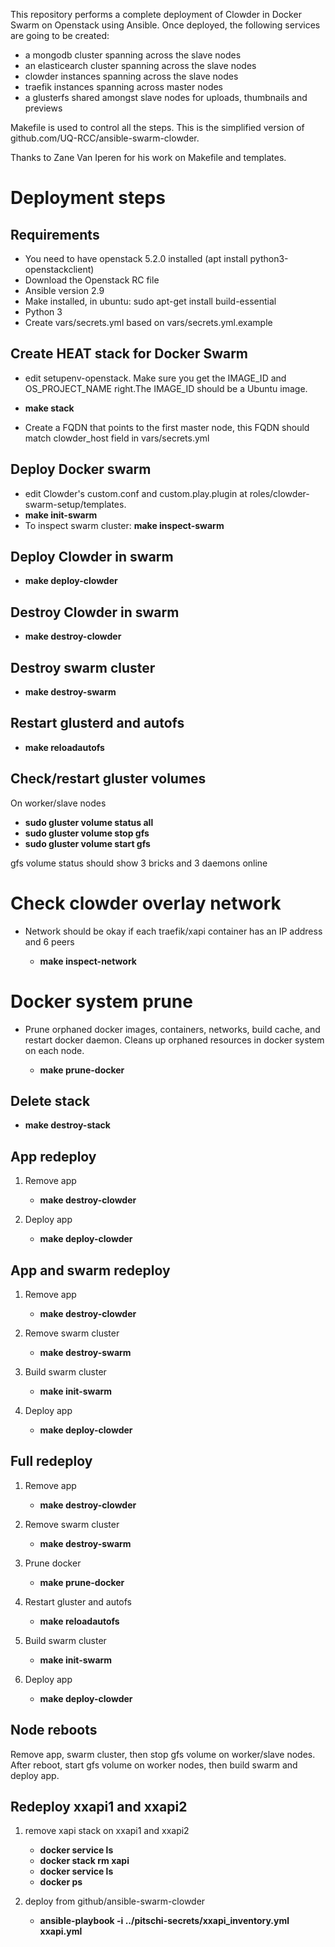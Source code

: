 This repository performs a complete deployment of Clowder in Docker Swarm on Openstack using Ansible. 
Once deployed, the following services are going to be created: 

* a mongodb cluster spanning across the slave nodes
* an elasticearch cluster spanning across the slave nodes
* clowder instances spanning across the slave nodes
* traefik instances spanning across master nodes
* a glusterfs shared amongst slave nodes for uploads, thumbnails and previews

Makefile is used to control all the steps. 
This is the simplified version of github.com/UQ-RCC/ansible-swarm-clowder. 

Thanks to Zane Van Iperen for his work on Makefile and templates. 

# Deployment steps

## Requirements

* You need to have openstack 5.2.0 installed (apt install python3-openstackclient)
* Download the Openstack RC file
* Ansible version 2.9 
* Make installed, in ubuntu: sudo apt-get install build-essential
* Python 3
* Create vars/secrets.yml based on vars/secrets.yml.example

## Create HEAT stack for Docker Swarm

* edit setupenv-openstack. Make sure you get the IMAGE_ID and OS_PROJECT_NAME right.The IMAGE_ID should be a Ubuntu image.  

* **make stack**
* Create a FQDN that points to the first master node, this FQDN should match clowder_host field in vars/secrets.yml

## Deploy Docker swarm

* edit Clowder's custom.conf and custom.play.plugin at roles/clowder-swarm-setup/templates. 
* **make init-swarm**
* To inspect swarm cluster: **make inspect-swarm**


## Deploy Clowder in swarm

* **make deploy-clowder**

### 

## Destroy Clowder in swarm

* **make destroy-clowder**

## Destroy swarm cluster

* **make destroy-swarm**

## Restart glusterd and autofs

* **make reloadautofs**

## Check/restart gluster volumes

On worker/slave nodes

* **sudo gluster volume status all**
* **sudo gluster volume stop gfs**
* **sudo gluster volume start gfs**

gfs volume status should show 3 bricks and 3 daemons online

# Check clowder overlay network

* Network should be okay if each traefik/xapi container has an IP address and 6 peers

  * **make inspect-network**

# Docker system prune

* Prune orphaned docker images, containers, networks, build cache, and restart
  docker daemon. Cleans up orphaned resources in docker system on each node.

  * **make prune-docker**

## Delete stack

* **make destroy-stack**

## App redeploy

1. Remove app

   * **make destroy-clowder**

2. Deploy app

   * **make deploy-clowder**

## App and swarm redeploy

1. Remove app

   * **make destroy-clowder**

2. Remove swarm cluster

   * **make destroy-swarm**

3. Build swarm cluster

   * **make init-swarm**

4. Deploy app

   * **make deploy-clowder**

## Full redeploy

1. Remove app

   * **make destroy-clowder**

2. Remove swarm cluster

   * **make destroy-swarm**

3. Prune docker

   * **make prune-docker**

4. Restart gluster and autofs

   * **make reloadautofs**

5. Build swarm cluster

   * **make init-swarm**

6. Deploy app

   * **make deploy-clowder**

## Node reboots

Remove app, swarm cluster, then stop gfs volume on worker/slave nodes. After
reboot, start gfs volume on worker nodes, then build swarm and deploy app. 

## Redeploy xxapi1 and xxapi2

1. remove xapi stack on xxapi1 and xxapi2

   * **docker service ls**
   * **docker stack rm xapi**
   * **docker service ls**
   * **docker ps**

2. deploy from github/ansible-swarm-clowder

   * **ansible-playbook -i ../pitschi-secrets/xxapi_inventory.yml xxapi.yml**
